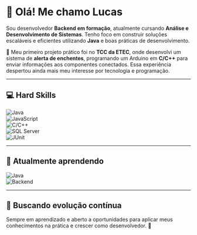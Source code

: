 # 👋 Olá! Me chamo Lucas

Sou desenvolvedor **Backend em formação**, atualmente cursando **Análise
e Desenvolvimento de Sistemas**. Tenho foco em construir soluções
escaláveis e eficientes utilizando **Java** e boas práticas de
desenvolvimento.

🚀 Meu primeiro projeto prático foi no **TCC da ETEC**, onde desenvolvi
um sistema de **alerta de enchentes**, programando um Arduino em
**C/C++** para enviar informações aos componentes conectados. Essa
experiência despertou ainda mais meu interesse por tecnologia e
programação.

------------------------------------------------------------------------

## 💻 Hard Skills

![Java](https://img.shields.io/badge/Java-ED8B00?style=for-the-badge&logo=openjdk&logoColor=white)\
![JavaScript](https://img.shields.io/badge/JavaScript-F7DF1E?style=for-the-badge&logo=javascript&logoColor=black)\
![C/C++](https://img.shields.io/badge/C%2FC%2B%2B-00599C?style=for-the-badge&logo=cplusplus&logoColor=white)\
![SQL
Server](https://img.shields.io/badge/SQL%20Server-CC2927?style=for-the-badge&logo=microsoftsqlserver&logoColor=white)\
![JUnit](https://img.shields.io/badge/JUnit-25A162?style=for-the-badge&logo=junit5&logoColor=white)

------------------------------------------------------------------------

## 📘 Atualmente aprendendo

![Java](https://img.shields.io/badge/Java%20Avançado-ED8B00?style=for-the-badge&logo=openjdk&logoColor=white)\
![Backend](https://img.shields.io/badge/Backend%20Best%20Practices-2C2C2C?style=for-the-badge&logo=gradle&logoColor=white)

------------------------------------------------------------------------

## 🔎 Buscando evolução contínua

Sempre em aprendizado e aberto a oportunidades para aplicar meus
conhecimentos na prática e crescer como desenvolvedor. 🚀